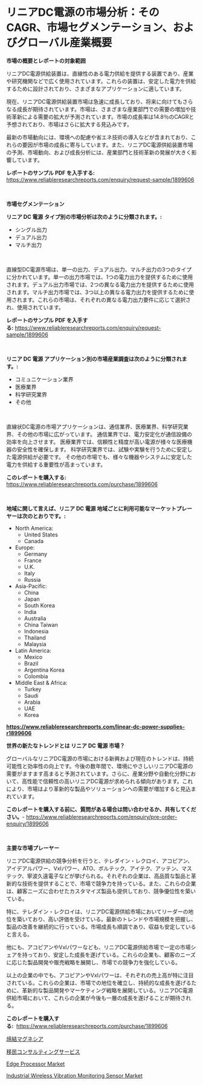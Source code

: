 <p><h1>リニアDC電源の市場分析：そのCAGR、市場セグメンテーション、およびグローバル産業概要</h1></p><p><strong>市場の概要とレポートの対象範囲</strong></p>
<p><p>リニアDC電源供給装置は、直線性のある電力供給を提供する装置であり、産業や研究機関などで広く使用されています。これらの装置は、安定した電力を供給するために設計されており、さまざまなアプリケーションに適しています。</p><p>現在、リニアDC電源供給装置市場は急速に成長しており、将来に向けてもさらなる成長が期待されています。市場は、さまざまな産業部門での需要の増加や技術革新による需要の拡大が予測されています。市場の成長率は14.8％のCAGRと予想されており、市場はさらに拡大する見込みです。</p><p>最新の市場動向には、環境への配慮や省エネ技術の導入などが含まれており、これらの要因が市場の成長に寄与しています。また、リニアDC電源供給装置市場の予測、市場動向、および成長分析には、産業部門と技術革新の発展が大きく影響しています。</p></p>
<p><strong>レポートのサンプル PDF を入手する:</strong> <a href="https://www.reliableresearchreports.com/enquiry/request-sample/1899606">https://www.reliableresearchreports.com/enquiry/request-sample/1899606</a></p>
<p>&nbsp;</p>
<p><strong>市場セグメンテーション</strong></p>
<p><strong>リニア DC 電源 タイプ別の市場分析は次のように分類されます。:</strong></p>
<p><ul><li>シングル出力</li><li>デュアル出力</li><li>マルチ出力</li></ul></p>
<p>&nbsp;</p>
<p><p>直線型DC電源市場は、単一の出力、デュアル出力、マルチ出力の3つのタイプに分かれています。単一の出力市場では、1つの電力出力を提供するために使用されます。デュアル出力市場では、2つの異なる電力出力を提供するために使用されます。マルチ出力市場では、3つ以上の異なる電力出力を提供するために使用されます。これらの市場は、それぞれの異なる電力出力要件に応じて選択され、使用されています。</p></p>
<p><strong>レポートのサンプル PDF を入手する:</strong>&nbsp;<a href="https://www.reliableresearchreports.com/enquiry/request-sample/1899606">https://www.reliableresearchreports.com/enquiry/request-sample/1899606</a></p>
<p>&nbsp;</p>
<p><strong> リニア DC 電源 アプリケーション別の市場産業調査は次のように分類されます。:</strong></p>
<p><ul><li>コミュニケーション業界</li><li>医療業界</li><li>科学研究業界</li><li>その他</li></ul></p>
<p>&nbsp;</p>
<p><p>直線状DC電源の市場アプリケーションは、通信業界、医療業界、科学研究業界、その他の市場に広がっています。 通信業界では、電力安定化が通信設備の効率を向上させます。 医療業界では、信頼性と精度が高い電源が様々な医療機器の安全性を確保します。 科学研究業界では、試験や実験を行うために安定した電源供給が必要です。 その他の市場でも、様々な機器やシステムに安定した電力を供給する重要性が高まっています。</p></p>
<p><strong>このレポートを購入する:</strong>&nbsp; <a href="https://www.reliableresearchreports.com/purchase/1899606">https://www.reliableresearchreports.com/purchase/1899606</a></p>
<p>&nbsp;</p>
<p><strong>地域に関して言えば、リニア DC 電源 地域ごとに利用可能なマーケットプレーヤーは次のとおりです。:</strong></p>
<p><ul>
    <li>
        North America:
        <ul>
            <li>United States</li>
            <li>Canada</li>
        </ul>
    </li>
    <li>
        Europe:
        <ul>
            <li>Germany</li>
            <li>France</li>
            <li>U.K.</li>
            <li>Italy</li>
            <li>Russia</li>
        </ul>
    </li>
    <li>
        Asia-Pacific:
        <ul>
            <li>China</li>
            <li>Japan</li>
            <li>South Korea</li>
            <li>India</li>
            <li>Australia</li>
            <li>China Taiwan</li>
            <li>Indonesia</li>
            <li>Thailand</li>
            <li>Malaysia</li>
        </ul>
    </li>
    <li>
        Latin America:
        <ul>
            <li>Mexico</li>
            <li>Brazil</li>
            <li>Argentina Korea</li>
            <li>Colombia</li>
        </ul>
    </li>
    <li>
        Middle East & Africa:
        <ul>
            <li>Turkey</li>
            <li>Saudi</li>
            <li>Arabia</li>
            <li>UAE</li>
            <li>Korea</li>
        </ul>
    </li>
    </ul></p>
<p><strong><a href="https://www.reliableresearchreports.com/linear-dc-power-supplies-r1899606">https://www.reliableresearchreports.com/linear-dc-power-supplies-r1899606</a></strong>&nbsp;</p>
<p><strong>世界の新たなトレンドとは リニア DC 電源 市場？</strong></p>
<p><p>グローバルなリニアDC電源の市場における新興および現在のトレンドは、持続可能性と効率性の向上です。今後の数年間で、環境にやさしいリニアDC電源の需要がますます高まると予測されています。さらに、産業分野や自動化分野において、高性能で信頼性の高いリニアDC電源が求められる傾向があります。これにより、市場はより革新的な製品やソリューションへの需要が増加すると見込まれています。</p></p>
<p><strong>このレポートを購入する前に、質問がある場合は問い合わせるか、共有してください。</strong>- <a href="https://www.reliableresearchreports.com/enquiry/pre-order-enquiry/1899606">https://www.reliableresearchreports.com/enquiry/pre-order-enquiry/1899606</a></p>
<p>&nbsp;</p>
<p><strong>主要な市場プレーヤー</strong></p>
<p><p>リニアDC電源供給の競争分析を行うと、テレダイン・レクロイ、アコピアン、アイデアルパワー、VxIパワー、ATO、ボルテック、アイテク、アッテン、マステック、寧波久遠電子などが挙げられる。それぞれの企業は、高品質な製品と革新的な技術を提供することで、市場で競争力を持っている。また、これらの企業は、顧客ニーズに合わせたカスタマイズ製品も提供しており、競争優位性を築いている。</p><p>特に、テレダイン・レクロイは、リニアDC電源供給市場においてリーダーの地位を築いており、高い評価を受けている。最新のトレンドや市場規模を把握し、製品の改善を継続的に行っている。市場成長も順調であり、収益も安定していると言える。</p><p>他にも、アコピアンやVxIパワーなども、リニアDC電源供給市場で一定の市場シェアを持っており、安定した成長を遂げている。これらの企業も、顧客のニーズに応じた製品開発や販売戦略を展開し、市場での競争力を強化している。</p><p>以上の企業の中でも、アコピアンやVxIパワーは、それぞれの売上高が特に注目されている。これらの企業は、市場での地位を確立し、持続的な成長を遂げるために、革新的な製品開発やマーケティング戦略を展開している。リニアDC電源供給市場において、これらの企業が今後も一層の成長を遂げることが期待される。</p></p>
<p><strong>このレポートを購入する:</strong>&nbsp;&nbsp;<a href="https://www.reliableresearchreports.com/purchase/1899606">https://www.reliableresearchreports.com/purchase/1899606</a></p>
<p><p><a href="https://github.com/TerrellConn/Market-Research-Report-List-1/blob/main/415821273138.md">焼結マグネシア</a></p><p><a href="https://github.com/RandallRunte2023/Market-Research-Report-List-1/blob/main/858040173139.md">移民コンサルティングサービス</a></p><p><a href="https://github.com/lataunyatinikmelvin59ilbd0dv/Market-Research-Report-List-2/blob/main/edge-processor-market.md">Edge Processor Market</a></p><p><a href="https://github.com/SheilaBruen2023/Market-Research-Report-List-1/blob/main/industrial-wireless-vibration-monitoring-sensor-market.md">Industrial Wireless Vibration Monitoring Sensor Market</a></p></p>